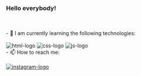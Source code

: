 ### Hello everybody!
<br>
<br>
- 🌱 I am currently learning the following technologies:
<br>
<br>
<img src="https://img.shields.io/badge/HTML5-E34F26?style=for-the-badge&logo=html5&logoColor=white" alt=html-logo />
<img src="https://img.shields.io/badge/CSS3-1572B6?style=for-the-badge&logo=css3&logoColor=white" alt=css-logo />
<img src="https://img.shields.io/badge/JavaScript-F7DF1E?style=for-the-badge&logo=javascript&logoColor=black" alt=js-logo />
<br>
- 📫 How to reach me:
<br>
<br>
<a href="https://www.instagram.com/mik_wen_dev/"><img src="https://img.shields.io/badge/Instagram-E4405F?style=for-the-badge&logo=instagram&logoColor=white" alt=instagram-logo />



